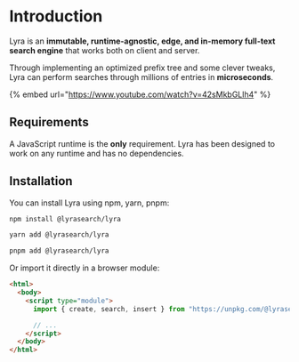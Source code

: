 # Introduction

Lyra is an **immutable, runtime-agnostic, edge, and in-memory full-text search engine** that works both on client and server.

Through implementing an optimized prefix tree and some clever tweaks, Lyra can perform searches through millions of entries in **microseconds**.

{% embed url="https://www.youtube.com/watch?v=42sMkbGLlh4" %}

## Requirements

A JavaScript runtime is the **only** requirement. Lyra has been designed to work on any runtime and has no dependencies.

## Installation

You can install Lyra using npm, yarn, pnpm:

```bash
npm install @lyrasearch/lyra
```

```bash
yarn add @lyrasearch/lyra
```

```bash
pnpm add @lyrasearch/lyra
```

Or import it directly in a browser module:

```html
<html>
  <body>
    <script type="module">
      import { create, search, insert } from "https://unpkg.com/@lyrasearch/lyra@latest/dist/esm/src/lyra.js";

      // ...
    </script>
  </body>
</html>
```
